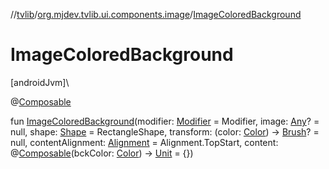 //[tvlib](../../index.md)/[org.mjdev.tvlib.ui.components.image](index.md)/[ImageColoredBackground](-image-colored-background.md)

# ImageColoredBackground

[androidJvm]\

@[Composable](https://developer.android.com/reference/kotlin/androidx/compose/runtime/Composable.html)

fun [ImageColoredBackground](-image-colored-background.md)(modifier: [Modifier](https://developer.android.com/reference/kotlin/androidx/compose/ui/Modifier.html) = Modifier, image: [Any](https://kotlinlang.org/api/latest/jvm/stdlib/kotlin/-any/index.html)? = null, shape: [Shape](https://developer.android.com/reference/kotlin/androidx/compose/ui/graphics/Shape.html) = RectangleShape, transform: (color: [Color](https://developer.android.com/reference/kotlin/androidx/compose/ui/graphics/Color.html)) -&gt; [Brush](https://developer.android.com/reference/kotlin/androidx/compose/ui/graphics/Brush.html)? = null, contentAlignment: [Alignment](https://developer.android.com/reference/kotlin/androidx/compose/ui/Alignment.html) = Alignment.TopStart, content: @[Composable](https://developer.android.com/reference/kotlin/androidx/compose/runtime/Composable.html)(bckColor: [Color](https://developer.android.com/reference/kotlin/androidx/compose/ui/graphics/Color.html)) -&gt; [Unit](https://kotlinlang.org/api/latest/jvm/stdlib/kotlin/-unit/index.html) = {})

